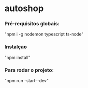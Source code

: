 # autoshop


### Pré-requisitos globais:

"npm i -g nodemon typescript ts-node"

### Instalçao

"npm install"

### Para rodar o projeto:

"npm run -start--dev"